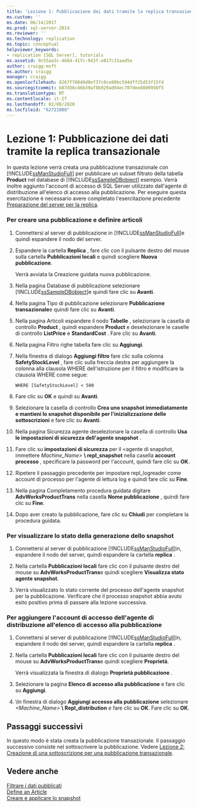 ```yaml
---
title: 'Lezione 1: Pubblicazione dei dati tramite la replica transazionale | Microsoft Docs'
ms.custom: ''
ms.date: 06/14/2017
ms.prod: sql-server-2014
ms.reviewer: ''
ms.technology: replication
ms.topic: conceptual
helpviewer_keywords:
- replication [SQL Server], tutorials
ms.assetid: 9c55aa3c-4664-41fc-943f-e817c31aad5e
author: craigg-msft
ms.author: craigg
manager: craigg
ms.openlocfilehash: 8267f70049d0ef37c0ce80bc594dff25d53f15fd
ms.sourcegitcommit: b87d36c46b39af8b929ad94ec707dee8800950f5
ms.translationtype: MT
ms.contentlocale: it-IT
ms.lasthandoff: 02/08/2020
ms.locfileid: "62721088"
---
```

# <a name="lesson-1-publishing-data-using-transactional-replication"></a>Lezione 1: Pubblicazione dei dati tramite la replica transazionale
  In questa lezione verrà creata una pubblicazione transazionale con [!INCLUDE[ssManStudioFull](../../includes/ssmanstudiofull-md.md)] per pubblicare un subset filtrato della tabella **Product** nel database di [!INCLUDE[ssSampleDBobject](../../includes/sssampledbobject-md.md)] esempio. Verrà inoltre aggiunto l'account di accesso di SQL Server utilizzato dall'agente di distribuzione all'elenco di accesso alla pubblicazione. Per eseguire questa esercitazione è necessario avere completato l'esercitazione precedente [Preparazione del server per la replica](tutorial-preparing-the-server-for-replication.md).  
  
### <a name="to-create-a-publication-and-define-articles"></a>Per creare una pubblicazione e definire articoli  
  
1.  Connettersi al server di pubblicazione in [!INCLUDE[ssManStudioFull](../../includes/ssmanstudiofull-md.md)]e quindi espandere il nodo del server.  
  
2.  Espandere la cartella **Replica** , fare clic con il pulsante destro del mouse sulla cartella **Pubblicazioni locali** e quindi scegliere **Nuova pubblicazione**.  
  
     Verrà avviata la Creazione guidata nuova pubblicazione.  
  
3.  Nella pagina Database di pubblicazione selezionare [!INCLUDE[ssSampleDBobject](../../includes/sssampledbobject-md.md)]e quindi fare clic su **Avanti**.  
  
4.  Nella pagina Tipo di pubblicazione selezionare **Pubblicazione transazionale**e quindi fare clic su **Avanti**.  
  
5.  Nella pagina Articoli espandere il nodo **Tabelle** , selezionare la casella di controllo **Product** , quindi espandere **Product** e deselezionare le caselle di controllo **ListPrice** e **StandardCost** . Fare clic su **Avanti**.  
  
6.  Nella pagina Filtro righe tabella fare clic su **Aggiungi**.  
  
7.  Nella finestra di dialogo **Aggiungi filtro** fare clic sulla colonna **SafetyStockLevel** , fare clic sulla freccia destra per aggiungere la colonna alla clausola WHERE dell'istruzione per il filtro e modificare la clausola WHERE come segue:  
  
    ```  
    WHERE [SafetyStockLevel] < 500  
    ```  
  
8.  Fare clic su **OK** e quindi su **Avanti**.  
  
9. Selezionare la casella di controllo **Crea uno snapshot immediatamente e mantieni lo snapshot disponibile per l'inizializzazione delle sottoscrizioni** e fare clic su **Avanti**.  
  
10. Nella pagina Sicurezza agente deselezionare la casella di controllo **Usa le impostazioni di sicurezza dell'agente snapshot** .  
  
11. Fare clic su **impostazioni di sicurezza** per il \<agente di snapshot, immettere _Machine_Name>_ **\ repl_snapshot** nella casella **account processo** , specificare la password per l'account, quindi fare clic su **OK**.  
  
12. Ripetere il passaggio precedente per impostare repl_logreader come account di processo per l'agente di lettura log e quindi fare clic su **Fine**.  
  
13. Nella pagina Completamento procedura guidata digitare **AdvWorksProductTrans** nella casella **Nome pubblicazione** , quindi fare clic su **Fine**.  
  
14. Dopo aver creato la pubblicazione, fare clic su **Chiudi** per completare la procedura guidata.  
  
### <a name="to-view-the-status-of-snapshot-generation"></a>Per visualizzare lo stato della generazione dello snapshot  
  
1.  Connettersi al server di pubblicazione [!INCLUDE[ssManStudioFull](../../includes/ssmanstudiofull-md.md)]in, espandere il nodo del server, quindi espandere la cartella **replica** .  
  
2.  Nella cartella **Pubblicazioni locali** fare clic con il pulsante destro del mouse su **AdvWorksProductTrans**e quindi scegliere **Visualizza stato agente snapshot**.  
  
3.  Verrà visualizzato lo stato corrente del processo dell'agente snapshot per la pubblicazione. Verificare che il processo snapshot abbia avuto esito positivo prima di passare alla lezione successiva.  
  
### <a name="to-add-the-distribution-agent-login-to-the-pal"></a>Per aggiungere l'account di accesso dell'agente di distribuzione all'elenco di accesso alla pubblicazione  
  
1.  Connettersi al server di pubblicazione [!INCLUDE[ssManStudioFull](../../includes/ssmanstudiofull-md.md)]in, espandere il nodo del server, quindi espandere la cartella **replica** .  
  
2.  Nella cartella **Pubblicazioni locali** fare clic con il pulsante destro del mouse su **AdvWorksProductTrans**e quindi scegliere **Proprietà**.  
  
     Verrà visualizzata la finestra di dialogo **Proprietà pubblicazione** .  
  
3.  Selezionare la pagina **Elenco di accesso alla pubblicazione** e fare clic su **Aggiungi**.  
  
4.  \In finestra di dialogo **Aggiungi accesso alla pubblicazione** selezionare _<Machine_Name>_ **\ Repl_distribution** e fare clic su **OK**. Fare clic su **OK**.  
  
## <a name="next-steps"></a>Passaggi successivi  
 In questo modo è stata creata la pubblicazione transazionale. Il passaggio successivo consiste nel sottoscrivere la pubblicazione. Vedere [Lezione 2: Creazione di una sottoscrizione per una pubblicazione transazionale](lesson-2-creating-a-subscription-to-the-transactional-publication.md).  
  
## <a name="see-also"></a>Vedere anche  
 [Filtrare i dati pubblicati](publish/filter-published-data.md)   
 [Define an Article](publish/define-an-article.md)   
 [Creare e applicare lo snapshot](create-and-apply-the-snapshot.md)  
  
  
